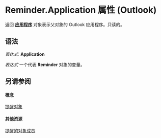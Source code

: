 
# Reminder.Application 属性 (Outlook)

返回 **[应用程序](797003e7-ecd1-eccb-eaaf-32d6ddde8348.md)** 对象表示父对象的 Outlook 应用程序。只读的。


## 语法

 _表达式_. **Application**

 _表达式_ 一个代表 **Reminder** 对象的变量。


## 另请参阅


#### 概念


[提醒对象](b7364e48-51bc-b360-2154-e85e7779ece4.md)
#### 其他资源


[提醒的对象成员](2dc26aef-9636-4761-4d79-4571bb7c9726.md)